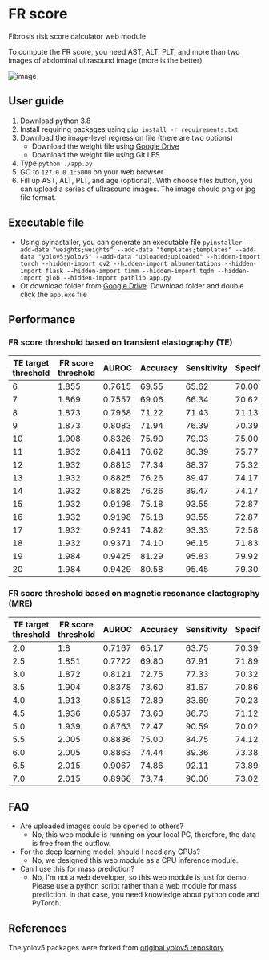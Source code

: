 # FR score
Fibrosis risk score calculator web module

To compute the FR score, you need AST, ALT, PLT, and more than two images of abdominal ultrasound image (more is the better)

![image](https://user-images.githubusercontent.com/37280722/188170182-62ac7d8c-97b3-4c59-9ade-f515aec5796e.png)

## User guide
1. Download python 3.8
2. Install requiring packages using `pip install -r requirements.txt`
3. Download the image-level regression file (there are two options)
    - Download the weight file using [Google Drive](https://drive.google.com/drive/folders/1VZSJUk7acyuOyJO1CjOpA843OivXdTN0?usp=sharing)
    - Download the weight file using Git LFS
4. Type `python ./app.py`
5. GO to `127.0.0.1:5000` on your web browser
6. Fill up AST, ALT, PLT, and age (optional). With choose files button, you can upload a series of ultrasound images. The image should png or jpg file format. 

## Executable file
- Using pyinastaller, you can generate an executable file
`pyinstaller --add-data "weights;weights" --add-data "templates;templates" --add-data "yolov5;yolov5" --add-data "uploaded;uploaded" --hidden-import torch --hidden-import cv2 --hidden-import albumentations --hidden-import flask --hidden-import timm --hidden-import tqdm --hidden-import glob --hidden-import pathlib app.py`
- Or download folder from [Google Drive](https://drive.google.com/drive/folders/1E0sFaVaah_-G55Vb-JGW6e69VNa6zSkX). Download folder and double click the `app.exe` file

## Performance
### FR score threshold based on transient elastography (TE)
| TE target threshold | FR score threshold | AUROC  | Accuracy | Sensitivity | Specificity | PPV   | NPV   |
|---------------------|--------------------|--------|----------|-------------|-------------|-------|-------|
|          6          |        1.855       | 0.7615 |   69.55  |    65.62    |    70.00    | 65.12 | 70.47 |
|          7          |        1.869       | 0.7557 |   69.06  |    66.34    |    70.62    | 56.30 | 78.62 |
|          8          |        1.873       | 0.7958 |   71.22  |    71.43    |    71.13    | 51.72 | 85.19 |
|          9          |        1.873       | 0.8083 |   71.94  |    76.39    |    70.39    | 47.41 | 89.51 |
|          10         |        1.908       | 0.8326 |   75.90  |    79.03    |    75.00    | 47.57 | 92.57 |
|          11         |        1.932       | 0.8411 |   76.62  |    80.39    |    75.77    | 42.71 | 94.51 |
|          12         |        1.932       | 0.8813 |   77.34  |    88.37    |    75.32    | 39.58 | 97.25 |
|          13         |        1.932       | 0.8825 |   76.26  |    89.47    |    74.17    | 35.42 | 97.80 |
|          14         |        1.932       | 0.8825 |   76.26  |    89.47    |    74.17    | 35.42 | 97.80 |
|          15         |        1.932       | 0.9198 |   75.18  |    93.55    |    72.87    | 30.21 | 98.90 |
|          16         |        1.932       | 0.9198 |   75.18  |    93.55    |    72.87    | 30.21 | 98.90 |
|          17         |        1.932       | 0.9241 |   74.82  |    93.33    |    72.58    | 29.17 | 98.90 |
|          18         |        1.932       | 0.9371 |   74.10  |    96.15    |    71.83    | 26.04 | 99.45 |
|          19         |        1.984       | 0.9425 |   81.29  |    95.83    |    79.92    | 31.08 | 99.51 |
|          20         |        1.984       | 0.9429 |   80.58  |    95.45    |    79.30    | 28.38 | 99.51 |

### FR score threshold based on magnetic resonance elastography (MRE)
| TE target threshold | FR score threshold | AUROC  | Accuracy | Sensitivity | Specificity | PPV   | NPV   |
|---------------------|--------------------|--------|----------|-------------|-------------|-------|-------|
|         2.0         |         1.8        | 0.7167 |   65.17  |    63.75    |    70.39    | 88.81 | 34.52 |
|         2.5         |        1.851       | 0.7722 |   69.80  |    67.91    |    71.89    | 72.78 | 66.94 |
|         3.0         |        1.872       | 0.8121 |   72.75  |    77.33    |    70.32    | 58.05 | 85.38 |
|         3.5         |        1.904       | 0.8378 |   73.60  |    81.67    |    70.86    | 48.68 | 91.95 |
|         4.0         |        1.913       | 0.8513 |   72.89  |    83.69    |    70.23    | 40.97 | 94.58 |
|         4.5         |        1.936       | 0.8587 |   73.60  |    86.73    |    71.12    | 36.16 | 96.60 |
|         5.0         |        1.939       | 0.8763 |   72.47  |    90.59    |    70.02    | 29.06 | 98.21 |
|         5.5         |        2.005       | 0.8836 |   75.00  |    84.75    |    74.12    | 22.83 | 98.17 |
|         6.0         |        2.005       | 0.8863 |   74.44  |    89.36    |    73.38    | 19.18 | 98.99 |
|         6.5         |        2.015       | 0.9067 |   74.86  |    92.11    |    73.89    | 16.59 | 99.40 |
|         7.0         |        2.015       | 0.8966 |   73.74  |    90.00    |    73.02    | 12.80 | 99.40 |

## FAQ
- Are uploaded images could be opened to others?
    - No, this web module is running on your local PC, therefore, the data is free from the outflow. 
- For the deep learning model, should I need any GPUs?
    - No, we designed this web module as a CPU inference module.
- Can I use this for mass prediction?
    - No, I'm not a web developer, so this web module is just for demo. Please use a python script rather than a web module for mass prediction. In that case, you need knowledge about python code and PyTorch.

## References
The yolov5 packages were forked from [original yolov5 repository](https://github.com/ultralytics/yolov5)

